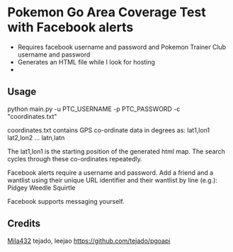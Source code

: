 # Pokemon Go Area Coverage Test with Facebook alerts

* Requires facebook username and password and Pokemon Trainer Club username and password
* Generates an HTML file while I look for hosting
* 

## Usage
python main.py -u PTC_USERNAME -p PTC_PASSWORD -c "coordinates.txt"

coordinates.txt contains GPS co-ordinate data in degrees as: 
lat1,lon1
lat2,lon2
...
latn,latn

The lat1,lon1 is the starting position of the generated html map. 
The search cycles through these co-ordinates repeatedly. 

Facebook alerts require a username and password. 
Add a friend and a wantlist using their unique URL identifier and their wantlist by line (e.g.):
Pidgey
Weedle
Squirtle

Facebook supports messaging yourself. 

## Credits
[Mila432](https://github.com/Mila432/Pokemon_Go_API)
tejado, leejao https://github.com/tejado/pgoapi